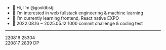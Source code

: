 - 👋 Hi, I’m @govldbstj
- 👀 I’m interested in web fullstack engineering & machine learning
- 🌱 I’m currently learning frontend, React native EXPO
- 💞️ 2022.08.16 ~ 2025.05.12 1000 commit challenge & coding test
------------------------------------------------------------------------
220816 25304<br/>
220817 2839 DP<br/>
<!---
govldbstj/govldbstj is a ✨ special ✨ repository because its `README.md` (this file) appears on your GitHub profile.
You can click the Preview link to take a look at your changes.
--->
